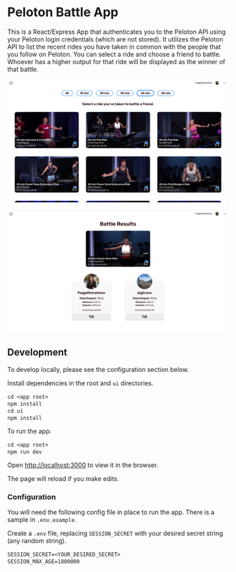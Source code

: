 # Peloton Battle App

This is a React/Express App that authenticates you to the Peloton API using your Peloton login credentials (which are not stored). It utilizes the Peloton API to list the recent rides you have taken in common with the people that you follow on Peloton. You can select a ride and choose a friend to battle. Whoever has a higher output for that ride will be displayed as the winner of that battle.

![rides-preview](./ridesPreview.png)

![results-preview](./resultsPreview.png)

## Development

To develop locally, please see the configuration section below.

Install dependencies in the root and `ui` directories.
```
cd <app root>
npm install
cd ui
npm install
```

To run the app:
```
cd <app root>
npm run dev
```

Open [http://localhost:3000](http://localhost:3000) to view it in the browser.

The page will reload if you make edits.

### Configuration

You will need the following config file in place to run the app. There is a sample in `.env.example`.


Create a `.env` file, replacing `SESSION_SECRET` with your desired secret string (any random string).
```
SESSION_SECRET=<YOUR_DESIRED_SECRET>
SESSION_MAX_AGE=1800000
```
